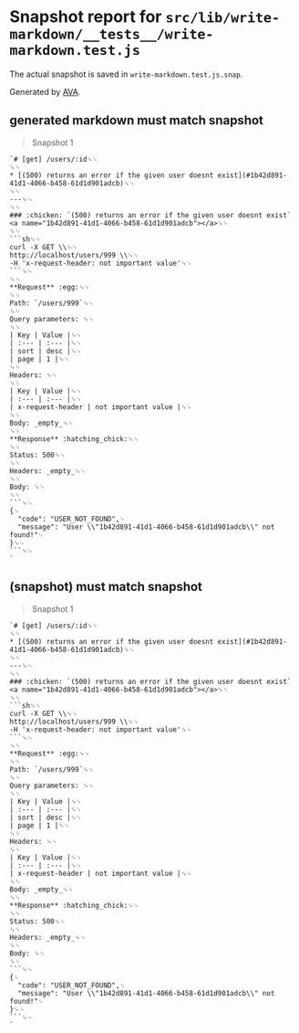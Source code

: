 # Snapshot report for `src/lib/write-markdown/__tests__/write-markdown.test.js`

The actual snapshot is saved in `write-markdown.test.js.snap`.

Generated by [AVA](https://ava.li).

## generated markdown must match snapshot

> Snapshot 1

    `# [get] /users/:id␍␊
    ␍␊
    * [(500) returns an error if the given user doesnt exist](#1b42d891-41d1-4066-b458-61d1d901adcb)␍␊
    ␍␊
    ---␍␊
    ␍␊
    ### :chicken: `(500) returns an error if the given user doesnt exist` <a name="1b42d891-41d1-4066-b458-61d1d901adcb"></a>␍␊
    ␍␊
    ```sh␍␊
    curl -X GET \\␍␊
    http://localhost/users/999 \\␍␊
    -H 'x-request-header: not important value'␍␊
    ```␍␊
    ␍␊
    **Request** :egg:␍␊
    ␍␊
    Path: `/users/999`␍␊
    ␍␊
    Query parameters: ␍␊
    ␍␊
    | Key | Value |␍␊
    | :--- | :--- |␍␊
    | sort | desc |␍␊
    | page | 1 |␍␊
    ␍␊
    Headers: ␍␊
    ␍␊
    | Key | Value |␍␊
    | :--- | :--- |␍␊
    | x-request-header | not important value |␍␊
    ␍␊
    Body: _empty_␍␊
    ␍␊
    **Response** :hatching_chick:␍␊
    ␍␊
    Status: 500␍␊
    ␍␊
    Headers: _empty_␍␊
    ␍␊
    Body: ␍␊
    ␍␊
    ```␍␊
    {␊
      "code": "USER_NOT_FOUND",␊
      "message": "User \\"1b42d891-41d1-4066-b458-61d1d901adcb\\" not found!"␊
    }␍␊
    ```␍␊
    `

## (snapshot) must match snapshot

> Snapshot 1

    `# [get] /users/:id␍␊
    ␍␊
    * [(500) returns an error if the given user doesnt exist](#1b42d891-41d1-4066-b458-61d1d901adcb)␍␊
    ␍␊
    ---␍␊
    ␍␊
    ### :chicken: `(500) returns an error if the given user doesnt exist` <a name="1b42d891-41d1-4066-b458-61d1d901adcb"></a>␍␊
    ␍␊
    ```sh␍␊
    curl -X GET \\␍␊
    http://localhost/users/999 \\␍␊
    -H 'x-request-header: not important value'␍␊
    ```␍␊
    ␍␊
    **Request** :egg:␍␊
    ␍␊
    Path: `/users/999`␍␊
    ␍␊
    Query parameters: ␍␊
    ␍␊
    | Key | Value |␍␊
    | :--- | :--- |␍␊
    | sort | desc |␍␊
    | page | 1 |␍␊
    ␍␊
    Headers: ␍␊
    ␍␊
    | Key | Value |␍␊
    | :--- | :--- |␍␊
    | x-request-header | not important value |␍␊
    ␍␊
    Body: _empty_␍␊
    ␍␊
    **Response** :hatching_chick:␍␊
    ␍␊
    Status: 500␍␊
    ␍␊
    Headers: _empty_␍␊
    ␍␊
    Body: ␍␊
    ␍␊
    ```␍␊
    {␊
      "code": "USER_NOT_FOUND",␊
      "message": "User \\"1b42d891-41d1-4066-b458-61d1d901adcb\\" not found!"␊
    }␍␊
    ```␍␊
    `
